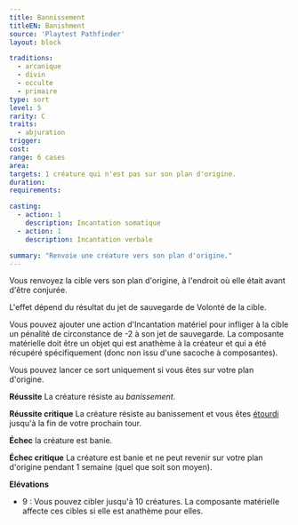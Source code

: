 ```yaml
---
title: Bannissement
titleEN: Banishment
source: 'Playtest Pathfinder'
layout: block

traditions:
  - arcanique
  - divin
  - occulte
  - primaire
type: sort
level: 5
rarity: C
traits:
  - abjuration
trigger: 
cost: 
range: 6 cases
area: 
targets: 1 créature qui n'est pas sur son plan d'origine.
duration: 
requirements: 

casting:
  - action: 1
    description: Incantation somatique
  - action: 1
    description: Incantation verbale

summary: "Renvoie une créature vers son plan d'origine."
---
```

Vous renvoyez la cible vers son plan d'origine, à l'endroit où elle était avant d'être conjurée.

L'effet dépend du résultat du jet de sauvegarde de Volonté de la cible.

Vous pouvez ajouter une action d'Incantation matériel pour infliger à la cible un pénalité de circonstance de -2 à son jet de sauvegarde. La composante matérielle doit être un objet qui est anathème à la créateur et qui a été récupéré spécifiquement (donc non issu d'une sacoche à composantes). 

Vous pouvez lancer ce sort uniquement si vous êtes sur votre plan d'origine.

**Réussite** La créature résiste au *banissement*.

**Réussite critique** La créature résiste au banissement et vous êtes [étourdi](/conditions/étourdi.html) jusqu'à la fin de votre prochain tour.

**Échec** la créature est banie.

**Échec critique** La créature est banie et ne peut revenir sur votre plan d'origine pendant 1 semaine (quel que soit son moyen).

**Elévations**
* 9 : Vous pouvez cibler jusqu'à 10 créatures. La composante matérielle affecte ces cibles si elle est anathème pour elles.
